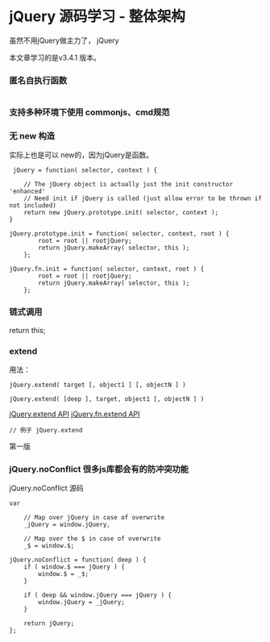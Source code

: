 # jQuery 源码学习 - 整体架构

虽然不用jQuery做主力了，
jQuery

本文章学习的是v3.4.1 版本。

### 匿名自执行函数

```

```

### 支持多种环境下使用 commonjs、cmd规范


### 无 new 构造
实际上也是可以 new的，因为jQuery是函数。

```
 jQuery = function( selector, context ) {

    // The jQuery object is actually just the init constructor 'enhanced'
    // Need init if jQuery is called (just allow error to be thrown if not included)
    return new jQuery.prototype.init( selector, context );
}

jQuery.prototype.init = function( selector, context, root ) {
        root = root || rootjQuery;
		return jQuery.makeArray( selector, this );
	};

jQuery.fn.init = function( selector, context, root ) {
        root = root || rootjQuery;
		return jQuery.makeArray( selector, this );
	};

```

### 链式调用

return this;

### extend

用法：
```
jQuery.extend( target [, object1 ] [, objectN ] )

jQuery.extend( [deep ], target, object1 [, objectN ] )
```
[jQuery.extend API](https://api.jquery.com/jQuery.extend/)
[jQuery.fn.extend API](https://api.jquery.com/jQuery.extend/)

```
// 例子 jQuery.extend
```
第一版

### jQuery.noConflict 很多js库都会有的防冲突功能

jQuery.noConflict 源码
```
var

	// Map over jQuery in case of overwrite
	_jQuery = window.jQuery,

	// Map over the $ in case of overwrite
	_$ = window.$;

jQuery.noConflict = function( deep ) {
	if ( window.$ === jQuery ) {
		window.$ = _$;
	}

	if ( deep && window.jQuery === jQuery ) {
		window.jQuery = _jQuery;
	}

	return jQuery;
};
```